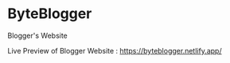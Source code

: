 # ByteBlogger
Blogger's Website

Live Preview of Blogger Website : https://byteblogger.netlify.app/
